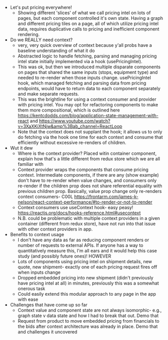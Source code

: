 - Let's put pricing everywhere!
  - Showing different 'slices' of what we call pricing intel on lots of pages, but each component controlled it's own state. Having a graph and different pricing tiles on a page, all of which utilize pricing intel data, requires duplicative calls to pricing and inefficient component rendering.
- Do we REALLY need context?
  - very, very quick overview of context because y'all probs have a baseline understanding of what it do
  - Abstracted logic to handle fetching, parsing and managing pricing intel state initially implemented via a hook (usePricingIntel).
  - This was ok, but then we introduced multiple disparate components on pages that shared the same inputs (stops, equipment type) and needed to re-render when those inputs change. usePricingIntel hook, which managed fetching and parsing data from pricing endpoints, would have to return data to each component separately and make separate requests.
  - This was the brightline for using a context consumer and provider with pricing intel. You may opt for refactoring components to make them more compositional, which is outlined here https://kentcdodds.com/blog/application-state-management-with-react and https://www.youtube.com/watch?v=3XaXKiXtNjw&amp%3Bab_channel=ReactLoop
  - Note that the context does not supplant the hook; it allows us to only do fetching via the hook one time for each context and consume that efficiently without excessive re-renders of children.
- Wut it dew
  - Where is the context provider? Placed witin container component, explain how that's a little different from redux store which we are all familiar with
  - Context provider wraps the components that consume pricing context. Intermediate components, if there are any (show example) don't have to re-render when value changes, and consumers only re-render if the children prop does not share referential equality with previous children prop. Basically, value prop change only re-renders context consumers- C00L https://frontarm.com/james-k-nelson/react-context-performance/#to-render-or-not-to-render
  - Context consumers use useContext hook- easy peasy! https://reactjs.org/docs/hooks-reference.html#usecontext
  - N.B. could be problematic with multiple context providers in a given container (different from redux store), have not run into that issue with other context providers in app.
- Benefits to context usage
  - I don't have any data as far as reducing component renders or number of requests to external APIs. If anyone has a way to quantitatively measure this, I'm all ears and it would help this case study (and possibly future ones)! HOWEVER
  - Lots of components using pricing intel on shipment details, new quote, new shipment- exactly one of each pricing request fires off when inputs change
  - Dropped embedded pricing into new shipment (didn't previously have pricing intel at all) in minutes, previously this was a somewhat onerous task
  - Could easily extend this modular approach to any page in the app with ease
- Challenges that have come up so far
  - Context value and component state are not always isomorphic- e.g., graph state v data state and how I had to break that out. Demo that
  - Request from product to move embedded pricing from financials to the bids after context architecture was already in place. Demo that and challenges it uncovered
